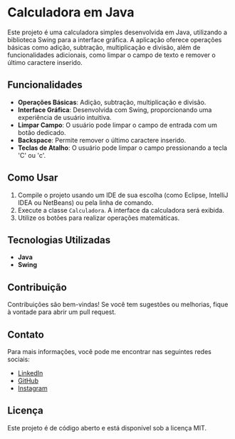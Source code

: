 # Calculadora em Java

Este projeto é uma calculadora simples desenvolvida em Java, utilizando a biblioteca Swing para a interface gráfica. A aplicação oferece operações básicas como adição, subtração, multiplicação e divisão, além de funcionalidades adicionais, como limpar o campo de texto e remover o último caractere inserido.

## Funcionalidades

- **Operações Básicas**: Adição, subtração, multiplicação e divisão.
- **Interface Gráfica**: Desenvolvida com Swing, proporcionando uma experiência de usuário intuitiva.
- **Limpar Campo**: O usuário pode limpar o campo de entrada com um botão dedicado.
- **Backspace**: Permite remover o último caractere inserido.
- **Teclas de Atalho**: O usuário pode limpar o campo pressionando a tecla 'C' ou 'c'.

## Como Usar

1. Compile o projeto usando um IDE de sua escolha (como Eclipse, IntelliJ IDEA ou NetBeans) ou pela linha de comando.
2. Execute a classe `Calculadora`. A interface da calculadora será exibida.
3. Utilize os botões para realizar operações matemáticas.

## Tecnologias Utilizadas

- **Java**
- **Swing**

## Contribuição

Contribuições são bem-vindas! Se você tem sugestões ou melhorias, fique à vontade para abrir um pull request.

## Contato

Para mais informações, você pode me encontrar nas seguintes redes sociais:

- [LinkedIn](https://www.linkedin.com/in/lucasbarrossimon/)
- [GitHub](https://github.com/lucasweacked)
- [Instagram](https://www.instagram.com/21lucasbarros/)

## Licença

Este projeto é de código aberto e está disponível sob a licença MIT.
